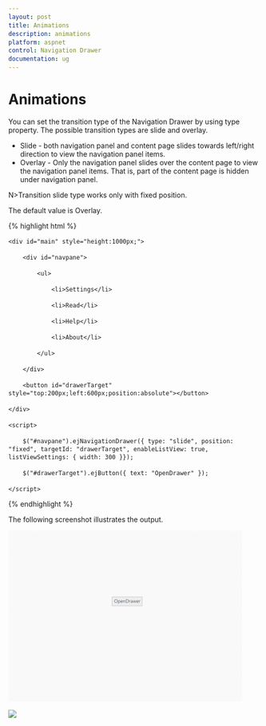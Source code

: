```yaml
---
layout: post
title: Animations
description: animations
platform: aspnet
control: Navigation Drawer
documentation: ug
---
```


# Animations

You can set the transition type of the Navigation Drawer by using type property. The possible transition types are slide and overlay.

* Slide - both navigation panel and content page slides towards left/right direction to view the navigation panel items.
* Overlay - Only the navigation panel slides over the content page to view the navigation panel items. That is, part of the content page is hidden under navigation panel.

N>Transition slide type works only with fixed position.

The default value is Overlay.

{% highlight html %}

    <div id="main" style="height:1000px;">

        <div id="navpane">

            <ul>

                <li>Settings</li>

                <li>Read</li>

                <li>Help</li>

                <li>About</li>

            </ul>

        </div>

        <button id="drawerTarget" style="top:200px;left:600px;position:absolute"></button>

    </div>

    <script>

        $("#navpane").ejNavigationDrawer({ type: "slide", position: "fixed", targetId: "drawerTarget", enableListView: true, listViewSettings: { width: 300 }});

        $("#drawerTarget").ejButton({ text: "OpenDrawer" });

    </script>



{% endhighlight %}





The following screenshot illustrates the output.

![](Animations_images/Animations_img2.png) 



![](Animations_images/Animations_img3.png) 



